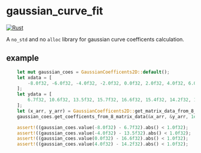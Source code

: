 # gaussian_curve_fit

[![Rust](https://github.com/Joker2770/gaussian_curve_fit/actions/workflows/rust.yml/badge.svg)](https://github.com/Joker2770/gaussian_curve_fit/actions/workflows/rust.yml)

A `no_std` and no `alloc` library for gaussian curve coefficents calculation.

## example

```rust
    let mut gaussian_coes = GaussianCoefficents2D::default();
    let xdata = [
        -8.0f32, -6.0f32, -4.0f32, -2.0f32, 0.0f32, 2.0f32, 4.0f32, 6.0f32,
    ];
    let ydata = [
        6.7f32, 10.6f32, 13.5f32, 15.7f32, 16.6f32, 15.4f32, 14.2f32, 10.3f32,
    ];
    let (x_arr, y_arr) = GaussianCoefficents2D::get_matrix_data_from_8_points(&xdata, &ydata);
    gaussian_coes.get_coefficents_from_8_matrix_data(&x_arr, &y_arr, 1e-4);

    assert!((gaussian_coes.value(-8.0f32) - 6.7f32).abs() < 1.0f32);
    assert!((gaussian_coes.value(-4.0f32) - 13.5f32).abs() < 1.0f32);
    assert!((gaussian_coes.value(0.0f32) - 16.6f32).abs() < 1.0f32);
    assert!((gaussian_coes.value(4.0f32) - 14.2f32).abs() < 1.0f32);

```
